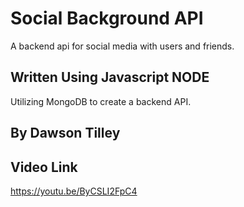# Social Background API

A backend api for social media with users and friends. 

## Written Using Javascript NODE

Utilizing MongoDB to create a backend API.

## By Dawson Tilley

## Video Link

https://youtu.be/ByCSLI2FpC4 